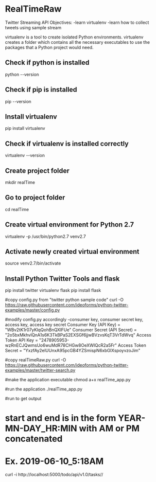 # RealTimeRaw
Twitter Streaming API
Objectives:
-learn virtualenv
-learn how to collect tweets using sample stream

virtualenv is a tool to create isolated Python environments. virtualenv creates a folder which contains all the necessary executables to use the packages that a Python project would need.

## Check if python is installed
python --version

## Check if pip is installed
pip --version

## Install virtualenv
pip install virtualenv

## Check if virtualenv is installed correctly
virtualenv --version

## Create project folder
mkdir realTime

## Go to project folder
cd realTime

## Create virtual environment for Python 2.7
virtualenv -p /usr/bin/python2.7 venv2.7

## Activate newly created virtual environment
source venv2.7/bin/activate

## Install Python Twitter Tools and flask
pip install twitter
virtualenv flask
pip install flask

#copy config.py from "twitter python sample code"
curl -O https://raw.githubusercontent.com/ideoforms/python-twitter-examples/master/config.py

#modify config.py accordingly
-consumer key, consumer secret key, access key, access key secret
    Consumer Key (API Key) = "WBv2tK1r07yKlqQohBnQXlFUe"
    Consumer Secret (API Secret) = "2o5bxMkhvlQnA1s6K3TkBPaS2EXSGf6jjwBVzvsKqT3VrTdWvq"
    Access Token API Key = "2478905953-wzRnECJQwmsUo6wuMdR78CHGw8OeXWIQcR2a5Fr"
    Access Token Secret = "YxzfAy2elUUnxA95pcGB4YZSmispN6xbGlXspoyvzoJim"

#copy realTimeRaw.py
curl -O https://raw.githubusercontent.com/ideoforms/python-twitter-examples/master/twitter-search.py

#make the application executable
chmod a+x realTime_app.py

#run the application
./realTime_app.py

#run to get output
# start and end is in the form YEAR-MN-DAY_HR:MIN with AM or PM concatenated
# Ex. 2019-06-10_5:18AM
curl -i http://localhost:5000/todo/api/v1.0/tasks/<start>/<end>

